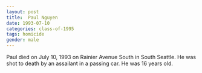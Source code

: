 ```yaml
---
layout: post
title:  Paul Nguyen
date: 1993-07-10
categories: class-of-1995
tags: homicide
gender: male
---
```

Paul died on July 10, 1993 on Rainier Avenue South in South Seattle. He was shot to death by an assailant in a passing car. He was 16 years old.
